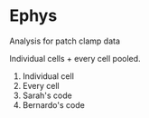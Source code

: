 # Ephys
Analysis for patch clamp data

Individual cells + every cell pooled.

1. Individual cell
1. Every cell
1. Sarah's code
1. Bernardo's code